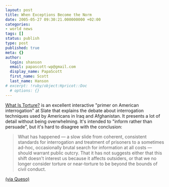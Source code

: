 ```yaml
---
layout: post
title: When Exceptions Become the Norm
date: 2005-05-27 09:30:21.000000000 +02:00
categories:
- world news
tags: []
status: publish
type: post
published: true
meta: {}
author:
  login: shanson
  email: papascott-wp@gmail.com
  display_name: PapaScott
  first_name: Scott
  last_name: Hanson
# excerpt: !ruby/object:Hpricot::Doc
  # options: {}
---
```

<p><a href="http://slate.msn.com/features/whatistorture/Conclusion.html" title="What is Torture">What Is Torture?</a> is an excellent interactive "primer on American interrogation" at Slate that explains the debate about interrogation techniques used by Americans in Iraq and Afghanistan. It presents a lot of detail without being overwhelming. It's intended to "inform rather than persuade", but it's hard to disagree with the conclusion:</p>
<blockquote><p>What has happened &mdash; a slow slide from coherent, consistent standards for interrogation and treatment of prisoners to a sometimes ad-hoc, occasionally brutal search for information at all costs &mdash; should warrant public outcry. That it has not suggests either that this shift doesn't interest us because it affects outsiders, or that we no longer consider torture or near-torture to be beyond the bounds of civil conduct.</p></blockquote>
<p><a href="http://q.queso.com/archives/001675" title="QDN: Slate%u2019s primer on torture">(via Queso)</a></p>
